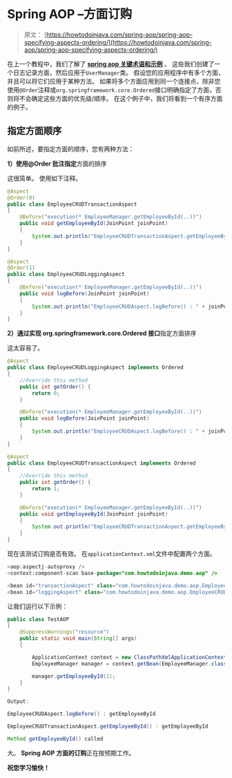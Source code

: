 # Spring AOP –方面订购

> 原文： [https://howtodoinjava.com/spring-aop/spring-aop-specifying-aspects-ordering/](https://howtodoinjava.com/spring-aop/spring-aop-specifying-aspects-ordering/)

在上一个教程中，我们了解了 **[spring aop 关键术语和示例](//howtodoinjava.com/spring/spring-aop/spring-aop-aspectj-example-tutorial-using-annotation-config/ "Spring AOP + AspectJ Example Tutorial using Annotation Config")** 。 这些我们创建了一个日志记录方面，然后应用于`UserManager`类。 假设您的应用程序中有多个方面，并且可以将它们应用于某种方法。 如果将多个方面应用到同一个连接点，除非您使用`@Order`注释或`org.springframework.core.Ordered`接口明确指定了方面，否则将不会确定这些方面的优先级/顺序。 在这个例子中，我们将看到一个有序方面的例子。

## 指定方面顺序

如前所述，要指定方面的顺序，您有两种方法：

**1）使用@Order 批注指定**方面的排序

这很简单。 使用如下注释。

```java
@Aspect
@Order(0)
public class EmployeeCRUDTransactionAspect
{
	@Before("execution(* EmployeeManager.getEmployeeById(..))")
	public void getEmployeeById(JoinPoint joinPoint) 
	{
		System.out.println("EmployeeCRUDTransactionAspect.getEmployeeById() : " + joinPoint.getSignature().getName());
	}
}

@Aspect
@Order(1)
public class EmployeeCRUDLoggingAspect 
{
	@Before("execution(* EmployeeManager.getEmployeeById(..))")
	public void logBefore(JoinPoint joinPoint) 
	{
		System.out.println("EmployeeCRUDAspect.logBefore() : " + joinPoint.getSignature().getName());
	}
}

```

**2）通过实现 org.springframework.core.Ordered 接口**指定方面排序

这太容易了。

```java
@Aspect
public class EmployeeCRUDLoggingAspect implements Ordered 
{
	//Override this method
	public int getOrder() {
		return 0;
	}

	@Before("execution(* EmployeeManager.getEmployeeById(..))")
	public void logBefore(JoinPoint joinPoint) 
	{
		System.out.println("EmployeeCRUDAspect.logBefore() : " + joinPoint.getSignature().getName());
	}
}

@Aspect
public class EmployeeCRUDTransactionAspect implements Ordered 
{
	//Override this method
	public int getOrder() {
		return 1;
	}

	@Before("execution(* EmployeeManager.getEmployeeById(..))")
	public void getEmployeeById(JoinPoint joinPoint) 
	{
		System.out.println("EmployeeCRUDTransactionAspect.getEmployeeById() : " + joinPoint.getSignature().getName());
	}
}

```

现在该测试订购是否有效。 在`applicationContext.xml`文件中配置两个方面。

```java
<aop:aspectj-autoproxy />
<context:component-scan base-package="com.howtodoinjava.demo.aop" />

<bean id="transactionAspect" class="com.howtodoinjava.demo.aop.EmployeeCRUDTransactionAspect" />
<bean id="loggingAspect" class="com.howtodoinjava.demo.aop.EmployeeCRUDLoggingAspect" />

```

让我们运行以下示例：

```java
public class TestAOP
{
	@SuppressWarnings("resource")
	public static void main(String[] args) 
	{

		ApplicationContext context = new ClassPathXmlApplicationContext("com/howtodoinjava/demo/aop/applicationContext.xml");
		EmployeeManager manager = context.getBean(EmployeeManager.class);

		manager.getEmployeeById(1);
	}
}

Output:

EmployeeCRUDAspect.logBefore() : getEmployeeById

EmployeeCRUDTransactionAspect.getEmployeeById() : getEmployeeById

Method getEmployeeById() called

```

大。 **Spring AOP 方面的订购**正在按预期工作。

**祝您学习愉快！**